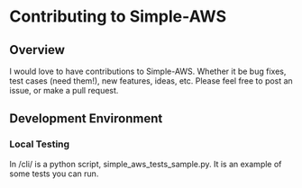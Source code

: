 # Contributing to Simple-AWS

## Overview

I would love to have contributions to Simple-AWS. Whether it be bug fixes, test cases (need them!), new features, ideas, etc. Please feel free to post an issue, or make a pull request.

## Development Environment

### Local Testing

In /cli/ is a python script, simple_aws_tests_sample.py. It is an example of some tests you can run.

